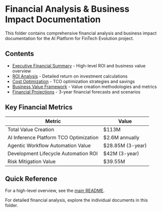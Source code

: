 # Financial Analysis & Business Impact Documentation

This folder contains comprehensive financial analysis and business impact documentation for the AI Platform for FinTech Evolution project.

## Contents

- [Executive Financial Summary](./executive-summary.md) - High-level ROI and business value overview
- [ROI Analysis](./roi-analysis.md) - Detailed return on investment calculations
- [Cost Optimization](./cost-optimization.md) - TCO optimization strategies and savings
- [Business Value Framework](./business-value-framework.md) - Value creation methodologies and metrics
- [Financial Projections](./financial-projections.md) - 3-year financial forecasts and scenarios

## Key Financial Metrics

| Metric | Value |
|--------|-------|
| Total Value Creation | $113M |
| AI Inference Platform TCO Optimization | $2.6M annually |
| Agentic Workflow Automation Value | $28.85M (3-year) |
| Development Lifecycle Automation ROI | $42M (3-year) |
| Risk Mitigation Value | $39.55M |

## Quick Reference

For a high-level overview, see the [main README](../README.md).

For detailed financial analysis, explore the individual documents in this folder.